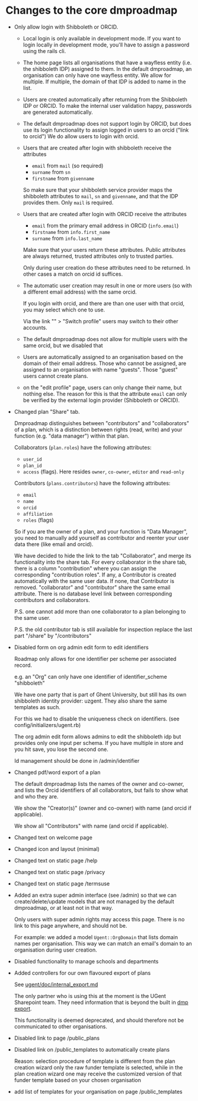 Changes to the core dmproadmap
==============================

* Only allow login with Shibboleth or ORCID.

  * Local login is only available in development mode.
    If you want to login locally in development mode,
    you'll have to assign a password using the rails cli.

  * The home page lists all organisations that have
    a wayfless entity (i.e. the shibboleth IDP) assigned to them.
    In the default dmproadmap, an organisation can
    only have one wayfless entity. We allow for
    multiple. If multiple, the domain of that
    IDP is added to name in the list.

  * Users are created automatically after returning
    from the Shibboleth IDP or ORCID.
    To make the internal user validation happy,
    passwords are generated automatically.

  * The default dmproadmap does not support login
    by ORCID, but does use its login functionality
    to assign logged in users to an orcid ("link to orcid")
    We do allow users to login with orcid.

  * Users that are created after login with shibboleth
    receive the attributes
    * `email` from `mail` (so required)
    * `surname` from `sn`
    * `firstname` from `givenname`

    So make sure that your shibboleth service provider
    maps the shibboleth attributes to `mail`, `sn` and `givenname`,
    and that the IDP provides them. Only `mail` is required.

  * Users that are created after login with ORCID
    receive the attributes
    * `email` from the primary email address in ORCID (`info.email`)
    * `firstname` from `info.first_name`
    * `surname` from `info.last_name`

    Make sure that your users return these attributes.
    Public attributes are always returned,
    trusted attributes only to trusted parties.

    Only during user creation do these attributes
    need to be returned. In other cases a match on
    orcid id suffices.

  * The automatic user creation may result in one or more users
    (so with a different email address) with the same orcid.

    If you login with orcid, and there are than one user
    with that orcid, you may select which one to use.

    Via the link "<user name>" > "Switch profile"
    users may switch to their other accounts.

  * The default dmproadmap does not allow for multiple users
    with the same orcid, but we disabled that

  * Users are automatically assigned to an organisation
    based on the domain of their email address.
    Those who cannot be assigned, are assigned
    to an organisation with name "guests".
    Those "guest" users cannot create plans.

  * on the "edit profile" page, users can only
    change their name, but nothing else.
    The reason for this is that the attribute
    `email` can only be verified by the external
    login provider (Shibboleth or ORCID).

* Changed plan "Share" tab.

  Dmproadmap distinguishes between "contributors"
  and "collaborators" of a plan, which is a distinction
  between rights (read, write) and your function (e.g. "data manager")
  within that plan.

  Collaborators (`plan.roles`) have the following attributes:

  * `user_id`
  * `plan_id`
  * `access` (flags). Here resides `owner`, `co-owner`, `editor` and `read-only`

  Contributors (`plans.contributors`) have the following attributes:

  * `email`
  * `name`
  * `orcid`
  * `affiliation`
  * `roles` (flags)

  So if you are the owner of a plan,
  and your function is "Data Manager",
  you need to manually add yourself
  as contributor and reenter your
  user data there (like email and orcid).

  We have decided to hide the link to the tab
  "Collaborator", and merge its functionality
  into the share tab. For every collaborator
  in the share tab, there is a column "contribution"
  where you can assign the corresponding "contribution roles".
  If any, a Contributor is created automatically with
  the same user data. If none, that Contributor is
  removed. "collaborator" and "contributor" share
  the same email attribute. There is no database
  level link between corresponding contributors
  and collaborators.

  P.S. one cannot add more than one collaborator to a plan
       belonging to the same user.

  P.S. the old contributor tab is still available for inspection
       replace the last part "/share" by "/contributors"

* Disabled form on org admin edit form to edit identifiers

  Roadmap only allows for one identifier per scheme per associated
  record.

  e.g. an "Org" can only have one identifier of identifier_scheme "shibboleth"

  We have one party that is part of Ghent University,
  but still has its own shibboleth identity provider: uzgent.
  They also share the same templates as such.

  For this we had to disable the uniqueness check on identifiers.
  (see config/initializers/ugent.rb)

  The org admin edit form allows admins to edit the shibboleth idp
  but provides only one input per schema. If you have multiple in store
  and you hit save, you lose the second one.

  Id management should be done in /admin/identifier

* Changed pdf/word export of a plan

  The default dmproadmap lists the names of the
  owner and co-owner, and lists the Orcid
  identifiers of all collaborators,
  but fails to show what and who they are.

  We show the "Creator(s)" (owner and co-owner)
  with name (and orcid if applicable).

  We show all "Contributors" with name
  (and orcid if applicable).

* Changed text on welcome page

* Changed icon and layout (minimal)

* Changed text on static page /help

* Changed text on static page /privacy

* Changed text on static page /termsuse

* Added an extra super admin interface (see /admin)
  so that we can create/delete/update
  models that are not managed by the default
  dmproadmap, or at least not in that way.

  Only users with super admin rights may
  access this page. There is no link
  to this page anywhere, and should
  not be.

  For example: we added a model `Ugent::OrgDomain`
    that lists domain names per organisation.
    This way we can match an email's domain
    to an organisation during user creation.

* Disabled functionality to manage schools and departments

* Added controllers for our own flavoured export of plans

  See [ugent/doc/internal_export.md](https://github.com/DMPbelgium/roadmap/blob/master/ugent/doc/internal_export.md)

  The only partner who is using this at the moment
  is the UGent Sharepoint team. They need
  information that is beyond the built in
  [dmp export](https://github.com/DMPRoadmap/roadmap/wiki/API-Documentation-V1).

  This functionality is deemed deprecated,
  and should therefore not be communicated to
  other organisations.

* Disabled link to page /public_plans

* Disabled link on /public_templates to automatically create plans

  Reason: selection procedure of template is different from the plan creation wizard
          only the raw funder template is selected, while
          in the plan creation wizard one may receive
          the customized version of that funder template
          based on your chosen organisation

* add list of templates for your organisation on page /public_templates
